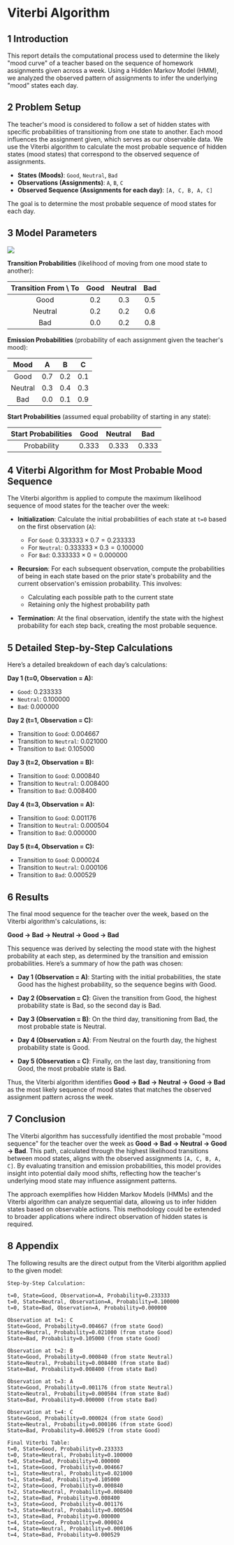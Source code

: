 # Viterbi Algorithm

## 1 Introduction

This report details the computational process used to determine the likely "mood curve" of a teacher based on the sequence of homework assignments given across a week. Using a Hidden Markov Model (HMM), we analyzed the observed pattern of assignments to infer the underlying "mood" states each day.

## 2 Problem Setup

The teacher's mood is considered to follow a set of hidden states with specific probabilities of transitioning from one state to another. Each mood influences the assignment given, which serves as our observable data. We use the Viterbi algorithm to calculate the most probable sequence of hidden states (mood states) that correspond to the observed sequence of assignments.

* **States (Moods)**: `Good`, `Neutral`, `Bad`
* **Observations (Assignments)**: `A`, `B`, `C`
* **Observed Sequence (Assignments for each day)**: `[A, C, B, A, C]`

The goal is to determine the most probable sequence of mood states for each day.

## 3 Model Parameters

![](assets/Figure.png)

**Transition Probabilities** (likelihood of moving from one mood state to another):

| Transition From \ To | Good | Neutral | Bad |
| :---: | :---: | :---: | :---: |
| Good | 0.2 | 0.3 | 0.5 |
| Neutral | 0.2 | 0.2 | 0.6 |
| Bad | 0.0 | 0.2 | 0.8 |

**Emission Probabilities** (probability of each assignment given the teacher's mood):

| Mood | A | B | C |
| :---: | :---: | :---: | :---: |
| Good | 0.7 | 0.2 | 0.1 |
| Neutral | 0.3 | 0.4 | 0.3 |
| Bad | 0.0 | 0.1 | 0.9 |

**Start Probabilities** (assumed equal probability of starting in any state):

| Start Probabilities | Good | Neutral | Bad |
| :---: | :---: | :---: | :---: |
| Probability | 0.333 | 0.333 | 0.333 |

## 4 Viterbi Algorithm for Most Probable Mood Sequence

The Viterbi algorithm is applied to compute the maximum likelihood sequence of mood states for the teacher over the week:

* **Initialization**: Calculate the initial probabilities of each state at `t=0` based on the first observation (`A`):

  * For `Good`: $0.333333 \times 0.7 = 0.233333$
  * For `Neutral`: $0.333333 \times 0.3 = 0.100000$
  * For `Bad`: $0.333333 \times 0 = 0.000000$

* **Recursion**: For each subsequent observation, compute the probabilities of being in each state based on the prior state's probability and the current observation's emission probability. This involves:

  * Calculating each possible path to the current state
  * Retaining only the highest probability path

* **Termination**: At the final observation, identify the state with the highest probability for each step back, creating the most probable sequence.

## 5 Detailed Step-by-Step Calculations

Here’s a detailed breakdown of each day’s calculations:

**Day 1 (t=0, Observation = A):**

* `Good`: $0.233333$
* `Neutral`: $0.100000$
* `Bad`: $0.000000$

**Day 2 (t=1, Observation = C):**

* Transition to `Good`: $0.004667$
* Transition to `Neutral`: $0.021000$
* Transition to `Bad`: $0.105000$

**Day 3 (t=2, Observation = B):**

* Transition to `Good`: $0.000840$
* Transition to `Neutral`: $0.008400$
* Transition to `Bad`: $0.008400$

**Day 4 (t=3, Observation = A):**

* Transition to `Good`: $0.001176$
* Transition to `Neutral`: $0.000504$
* Transition to `Bad`: $0.000000$

**Day 5 (t=4, Observation = C):**

* Transition to `Good`: $0.000024$
* Transition to `Neutral`: $0.000106$
* Transition to `Bad`: $0.000529$

## 6 Results

The final mood sequence for the teacher over the week, based on the Viterbi algorithm's calculations, is:

**Good → Bad → Neutral → Good → Bad**

This sequence was derived by selecting the mood state with the highest probability at each step, as determined by the transition and emission probabilities. Here’s a summary of how the path was chosen:

* **Day 1 (Observation = A)**: Starting with the initial probabilities, the state Good has the highest probability, so the sequence begins with Good.

* **Day 2 (Observation = C)**: Given the transition from Good, the highest probability state is Bad, so the second day is Bad.

* **Day 3 (Observation = B)**: On the third day, transitioning from Bad, the most probable state is Neutral.

* **Day 4 (Observation = A)**: From Neutral on the fourth day, the highest probability state is Good.

* **Day 5 (Observation = C)**: Finally, on the last day, transitioning from Good, the most probable state is Bad.

Thus, the Viterbi algorithm identifies **Good → Bad → Neutral → Good → Bad** as the most likely sequence of mood states that matches the observed assignment pattern across the week.

## 7 Conclusion

The Viterbi algorithm has successfully identified the most probable "mood sequence" for the teacher over the week as **Good → Bad → Neutral → Good → Bad**. This path, calculated through the highest likelihood transitions between mood states, aligns with the observed assignments `[A, C, B, A, C]`. By evaluating transition and emission probabilities, this model provides insight into potential daily mood shifts, reflecting how the teacher's underlying mood state may influence assignment patterns.

The approach exemplifies how Hidden Markov Models (HMMs) and the Viterbi algorithm can analyze sequential data, allowing us to infer hidden states based on observable actions. This methodology could be extended to broader applications where indirect observation of hidden states is required.

## 8 Appendix

The following results are the direct output from the Viterbi algorithm applied to the given model:

```
Step-by-Step Calculation:

t=0, State=Good, Observation=A, Probability=0.233333
t=0, State=Neutral, Observation=A, Probability=0.100000
t=0, State=Bad, Observation=A, Probability=0.000000

Observation at t=1: C
State=Good, Probability=0.004667 (from state Good)
State=Neutral, Probability=0.021000 (from state Good)
State=Bad, Probability=0.105000 (from state Good)

Observation at t=2: B
State=Good, Probability=0.000840 (from state Neutral)
State=Neutral, Probability=0.008400 (from state Bad)
State=Bad, Probability=0.008400 (from state Bad)

Observation at t=3: A
State=Good, Probability=0.001176 (from state Neutral)
State=Neutral, Probability=0.000504 (from state Bad)
State=Bad, Probability=0.000000 (from state Bad)

Observation at t=4: C
State=Good, Probability=0.000024 (from state Good)
State=Neutral, Probability=0.000106 (from state Good)
State=Bad, Probability=0.000529 (from state Good)

Final Viterbi Table:
t=0, State=Good, Probability=0.233333
t=0, State=Neutral, Probability=0.100000
t=0, State=Bad, Probability=0.000000
t=1, State=Good, Probability=0.004667
t=1, State=Neutral, Probability=0.021000
t=1, State=Bad, Probability=0.105000
t=2, State=Good, Probability=0.000840
t=2, State=Neutral, Probability=0.008400
t=2, State=Bad, Probability=0.008400
t=3, State=Good, Probability=0.001176
t=3, State=Neutral, Probability=0.000504
t=3, State=Bad, Probability=0.000000
t=4, State=Good, Probability=0.000024
t=4, State=Neutral, Probability=0.000106
t=4, State=Bad, Probability=0.000529
```